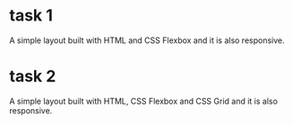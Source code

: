 # task 1

A simple layout built with HTML and CSS Flexbox and it is also responsive.


# task 2

A simple layout built with HTML, CSS Flexbox and CSS Grid and it is also responsive.